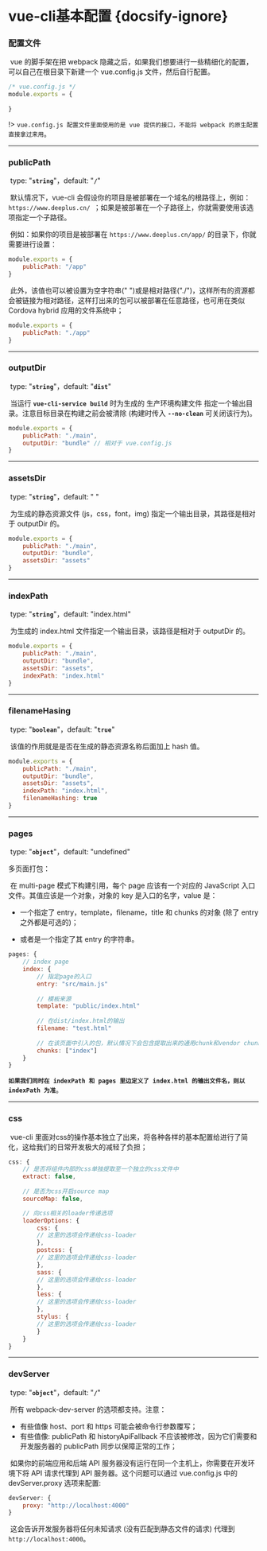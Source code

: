 # vue-cli基本配置 {docsify-ignore}

### 配置文件

​		vue 的脚手架在把 webpack 隐藏之后，如果我们想要进行一些精细化的配置，可以自己在根目录下新建一个 vue.config.js 文件，然后自行配置。

```js
/* vue.config.js */
module.exports = {
		
}
```

!>	`vue.config.js 配置文件里面使用的是 vue 提供的接口，不能将 webpack 的原生配置直接拿过来用`。

---

### publicPath

​		type: "**`string`**"，default: "**`/`**"

​		默认情况下，vue-cli 会假设你的项目是被部署在一个域名的根路径上，例如：`https://www.deeplus.cn/ `；如果是被部署在一个子路径上，你就需要使用该选项指定一个子路径。

​		例如：如果你的项目是被部署在 `https://www.deeplus.cn/app/` 的目录下，你就需要进行设置：

```js
module.exports = {
	publicPath: "/app"
}
```

​		此外，该值也可以被设置为空字符串(" ")或是相对路径("./")，这样所有的资源都会被链接为相对路径，这样打出来的包可以被部署在任意路径，也可用在类似 Cordova hybrid 应用的文件系统中；

```js
module.exports = {
	publicPath: "./app"
}
```

---

### outputDir

​		type: "**`string`**"，default: "**`dist`**"

​		当运行 **`vue-cli-service build`** 时为生成的 生产环境构建文件 指定一个输出目录。注意目标目录在构建之前会被清除 (构建时传入 **`--no-clean`** 可关闭该行为)。

```js
module.exports = {
	publicPath: "./main",
	outputDir: "bundle" // 相对于 vue.config.js
}
```

---

### assetsDir

​		type: "**`string`**"，default: " "

​		为生成的静态资源文件 (js，css，font，img) 指定一个输出目录，其路径是相对于 outputDir 的。

```js
module.exports = {
	publicPath: "./main",
	outputDir: "bundle",
	assetsDir: "assets"
}
```

---

### indexPath

​		type: "**`string`**"，default: "index.html"

​		为生成的 index.html 文件指定一个输出目录，该路径是相对于 outputDir 的。

```js
module.exports = {
	publicPath: "./main",
	outputDir: "bundle",
	assetsDir: "assets",
	indexPath: "index.html"
}
```

---

### filenameHasing

​		type: "**`boolean`**"，default: "**`true`**"

​		该值的作用就是是否在生成的静态资源名称后面加上 hash 值。

```js
module.exports = {
	publicPath: "./main",
	outputDir: "bundle",
	assetsDir: "assets",
	indexPath: "index.html",
	filenameHashing: true
}
```

---

### pages

​		type: "**`object`**"，default: "undefined"

多页面打包：

​		在 multi-page 模式下构建引用，每个 page 应该有一个对应的 JavaScript 入口文件。其值应该是一个对象，对象的 key 是入口的名字，value 是：

*  一个指定了 entry，template，filename，title 和 chunks 的对象 (除了 entry 之外都是可选的)；

*  或者是一个指定了其 entry 的字符串。

```js
pages: {
	// index page
	index: {
		// 指定page的入口
		entry: "src/main.js"
    
		// 模板来源
		template: "public/index.html"
    
		// 在dist/index.html的输出
		filename: "test.html"
    
		// 在该页面中引入的包，默认情况下会包含提取出来的通用chunk和vendor chunk
		chunks: ["index"]
	}
}
```

​		**`如果我们同时在 indexPath 和 pages 里边定义了 index.html 的输出文件名，则以 indexPath 为准`**。

---

### css

​		vue-cli 里面对css的操作基本独立了出来，将各种各样的基本配置给进行了简化，这给我们的日常开发极大的减轻了负担；

```js
css: {
	// 是否将组件内部的css单独提取至一个独立的css文件中
	extract: false,
  
	// 是否为css开启source map
	sourceMap: false,

	// 向css相关的loader传递选项
	loaderOptions: {
		css: {
  		// 这里的选项会传递给css-loader
		},
		postcss: {
  		// 这里的选项会传递给css-loader
		},
 		sass: {
  		// 这里的选项会传递给css-loader
		},
		less: {
  		// 这里的选项会传递给css-loader
		},
		stylus: {
  		// 这里的选项会传递给css-loader
		}
	}
}
```

---

### devServer

​		type: "**`object`**"，default: "**`/`**"

​		所有 webpack-dev-server 的选项都支持。注意：

*  有些值像 host、port 和 https 可能会被命令行参数覆写；
*  有些值像: publicPath 和 historyApiFallback 不应该被修改，因为它们需要和开发服务器的 publicPath 同步以保障正常的工作；

​		如果你的前端应用和后端 API 服务器没有运行在同一个主机上，你需要在开发环境下将 API 请求代理到 API 服务器。这个问题可以通过 vue.config.js 中的 devServer.proxy 选项来配置:

```js
devServer: {
	proxy: "http://localhost:4000"
}
```

​	这会告诉开发服务器将任何未知请求 (没有匹配到静态文件的请求) 代理到 `http://localhost:4000`。

